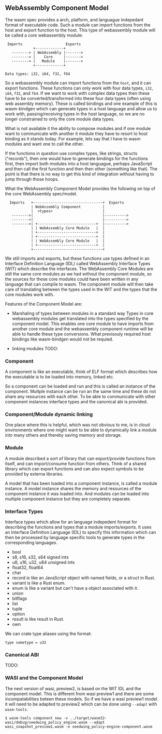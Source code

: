## WebAssembly Component Model
The wasm spec provides a arch, platform, and languague indepedant format of
executable code. Such a module can import functions from the host and export
function to the host. This type of webassembly module will be called a core
webassembly module:
```
 Imports                    Exports
             +-------------+
   --------> | WebAssembly |------->
   --------> |    Core     |------->
   --------> |   Module    |------->
             +-------------+

Data types: i32, i64, f32, f64
```
So a webassembly module can import functions from the `host`, and it can export
functions. These functions can only work with four data types, `i32`, `i64`,
`f32`, and `f64`. If we want to work with complex data types then these have to
be converted/transformed into these four data types (often using web assembly
memory). These is called bindings and one example of this is wasm-bindgen which
can generate types in a host language and allow us to work with,
passing/receiving types in the host language, so we are no longer constrained to
only the core module data types.

What is not available it the ability to compose modules and if one module want
to communicate with another it module they have to resort to host binding as it
stands today. For example, lets say that I have to wasm modules and want one to
call the other.

If the functions in question use complex types, like strings, structs
("records"), then one would have to generate bindings for the functions first,
then import both modules into a host languague, perhaps JavaScript and then call
the first function and then then other (something like that). The point is that
there is no way to get this kind of integration without having to jump through
those hoops.

What the WebAssembly Component Model provides the following on top of the core
WebAssembly spec/model.
```
  Imports   +--------------------------------+  Exports
            | WebAssembly Component          |
            |  <types>                       |
   -------->|                                |---------->
   -------->|                                |---------->
   -------->| +---------------------------+  |---------->
            | | WebAssembly Core Module   |  |
            | +---------------------------+  |
            | +---------------------------+  |
            | | WebAssembly Core Module   |  |
            | +---------------------------+  |
            +--------------------------------+
```
We still imports and exports, but these functions use types defined in
an Interface Definition Language (IDL) called WebAssembly Interface Types (WIT)
which describe the interfaces. The WebAssembly Core Modules are still the same
core modules as we had without the component module, so the sources for these
core modules could have been written in any language that can compile to wasm.
The component module will then take care of translating between the types used
in the WIT and the types that the core modules work with.

Features of the Component Model are:
* Marshaling of types between modules in a standard way
Types in core webassembly modules get translated into the types specified by
the component model. This enables one core module to have imports from another
core module and the webassembly component runtime will be able to handle these
type conversions. What previsouly required host bindings like wasm-bindgen would
not be requied.

* linking modules
TODO:

### Component
A component is like an executable, think of ELF format which describes how
the executable is to be loaded into memory, linked etc.

So a component can be loaded and run and this is called an instance of the
component. Multple instance can be run an the same time and these do not share
any resources with each other. To be able to communicate with other component
instances interface types and the canonical abi is provided.

### Component/Module dynamic linking
One place where this is helpful, which was not obvious to me, is in cloud
environments where one might want to be able to dynamically link a module into
many others and thereby saving memory and storage. 

### Module
A module described a sort of library that can export/provide functions from
itself, and can import/consume function from others. Think of a shared library
which can export functions and can also expect symbols to be provided by
externa libraries.

A model that has been loaded into a component instance, is called a module
instance. A model instance shares the memory and resources of the component
instance it was loaded into. And modules can be loaded into multiple component
instance but they are completely separate.

### Interface Types
Interface types which allow for an language indepedent format for describing
the functions and types that a module imports/exports. It uses an Interface
Definition Language (IDL) to specify this information which can then be
processed by language specific tools to generate types in the corresponding
languages.

* bool
* s8, s16, s32, s64  signed ints
* u8, u16, u32, u64  unsigned ints
* float32, float64
* char
* record is like an JavaScript object with named fields, or a struct in Rust.
* variant is like a Rust enum. 
* enum is like a variant but can't have a object associated with it.
* union 
* bitflags
* list 
* tuple
* option
* result is like result in Rust.
* own

We can crate type aliases using the format:
```
type sometype = u32
```

### Canonical ABI
TODO:

### WASI and the Component Model
The next version of wasi, preview2, is based on the WIT IDL and the component
model. This is different from wasi preview1 and there are some incompatabilities
beteen these models. So if we have a wasi preview1 model it will need to be
adapted to preview2 which can be done using `--adapt` with `wasm-tools`:
```console
$ wasm-tools component new -v ../target/wasm32-wasi/debug/seedwing_policy_engine.wasm --adapt wasi_snapshot_preview1.wasm -o seedwing_policy-engine-component.wasm
```
